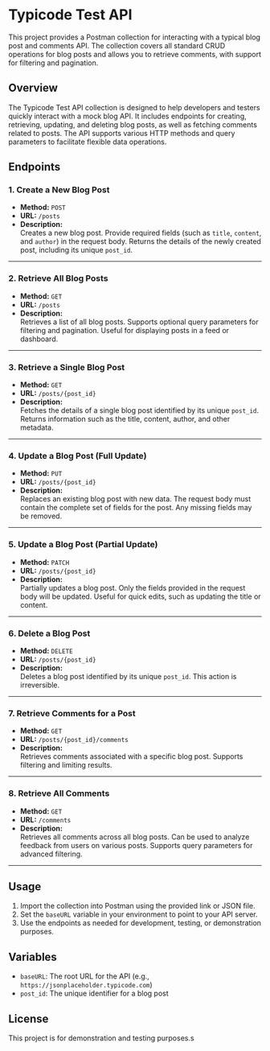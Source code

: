 # Typicode Test API

This project provides a Postman collection for interacting with a typical blog post and comments API. The collection covers all standard CRUD operations for blog posts and allows you to retrieve comments, with support for filtering and pagination.

## Overview

The Typicode Test API collection is designed to help developers and testers quickly interact with a mock blog API. It includes endpoints for creating, retrieving, updating, and deleting blog posts, as well as fetching comments related to posts. The API supports various HTTP methods and query parameters to facilitate flexible data operations.

## Endpoints

### 1. Create a New Blog Post

- **Method:** `POST`
- **URL:** `/posts`
- **Description:**  
  Creates a new blog post. Provide required fields (such as `title`, `content`, and `author`) in the request body. Returns the details of the newly created post, including its unique `post_id`.

---

### 2. Retrieve All Blog Posts

- **Method:** `GET`
- **URL:** `/posts`
- **Description:**  
  Retrieves a list of all blog posts. Supports optional query parameters for filtering and pagination. Useful for displaying posts in a feed or dashboard.

---

### 3. Retrieve a Single Blog Post

- **Method:** `GET`
- **URL:** `/posts/{post_id}`
- **Description:**  
  Fetches the details of a single blog post identified by its unique `post_id`. Returns information such as the title, content, author, and other metadata.

---

### 4. Update a Blog Post (Full Update)

- **Method:** `PUT`
- **URL:** `/posts/{post_id}`
- **Description:**  
  Replaces an existing blog post with new data. The request body must contain the complete set of fields for the post. Any missing fields may be removed.

---

### 5. Update a Blog Post (Partial Update)

- **Method:** `PATCH`
- **URL:** `/posts/{post_id}`
- **Description:**  
  Partially updates a blog post. Only the fields provided in the request body will be updated. Useful for quick edits, such as updating the title or content.

---

### 6. Delete a Blog Post

- **Method:** `DELETE`
- **URL:** `/posts/{post_id}`
- **Description:**  
  Deletes a blog post identified by its unique `post_id`. This action is irreversible.

---

### 7. Retrieve Comments for a Post

- **Method:** `GET`
- **URL:** `/posts/{post_id}/comments`
- **Description:**  
  Retrieves comments associated with a specific blog post. Supports filtering and limiting results.

---

### 8. Retrieve All Comments

- **Method:** `GET`
- **URL:** `/comments`
- **Description:**  
  Retrieves all comments across all blog posts. Can be used to analyze feedback from users on various posts. Supports query parameters for advanced filtering.

---

## Usage

1. Import the collection into Postman using the provided link or JSON file.
2. Set the `baseURL` variable in your environment to point to your API server.
3. Use the endpoints as needed for development, testing, or demonstration purposes.

## Variables

- `baseURL`: The root URL for the API (e.g., `https://jsonplaceholder.typicode.com`)
- `post_id`: The unique identifier for a blog post

## License

This project is for demonstration and testing purposes.s